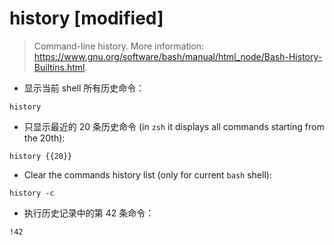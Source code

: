 # history [modified]

> Command-line history.
> More information: <https://www.gnu.org/software/bash/manual/html_node/Bash-History-Builtins.html>.

- 显示当前 shell 所有历史命令：

`history`

- 只显示最近的 20 条历史命令 (in `zsh` it displays all commands starting from the 20th):

`history {{20}}`

- Clear the commands history list (only for current `bash` shell):

`history -c`

- 执行历史记录中的第 42 条命令：

`!42`
